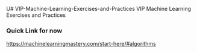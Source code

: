 U# VIP-Machine-Learning-Exercises-and-Practices
VIP Machine Learning Exercises and Practices
### Quick Link for now
https://machinelearningmastery.com/start-here/#algorithms

